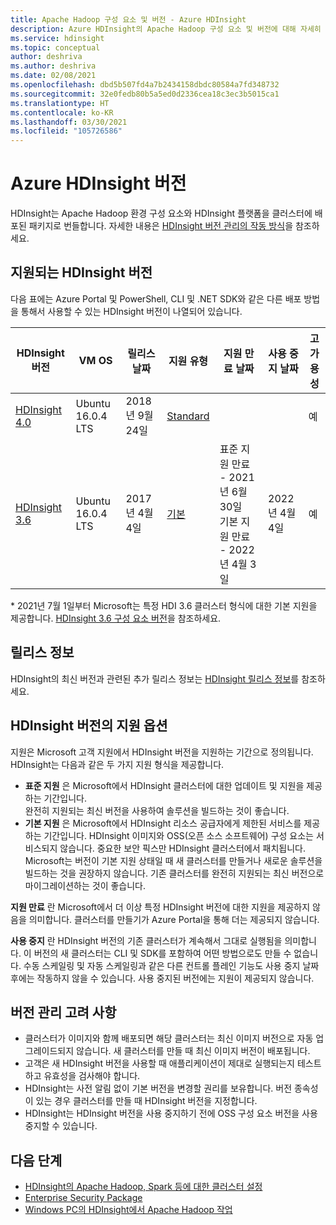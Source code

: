 ```yaml
---
title: Apache Hadoop 구성 요소 및 버전 - Azure HDInsight
description: Azure HDInsight의 Apache Hadoop 구성 요소 및 버전에 대해 자세히 알아봅니다.
ms.service: hdinsight
ms.topic: conceptual
author: deshriva
ms.author: deshriva
ms.date: 02/08/2021
ms.openlocfilehash: dbd5b507fd4a7b2434158dbdc80584a7fd348732
ms.sourcegitcommit: 32e0fedb80b5a5ed0d2336cea18c3ec3b5015ca1
ms.translationtype: HT
ms.contentlocale: ko-KR
ms.lasthandoff: 03/30/2021
ms.locfileid: "105726586"
---
```

# <a name="azure-hdinsight-versions"></a>Azure HDInsight 버전

HDInsight는 Apache Hadoop 환경 구성 요소와 HDInsight 플랫폼을 클러스터에 배포된 패키지로 번들합니다. 자세한 내용은 [HDInsight 버전 관리의 작동 방식](hdinsight-overview-versioning.md)을 참조하세요.

## <a name="supported-hdinsight-versions"></a>지원되는 HDInsight 버전

다음 표에는 Azure Portal 및 PowerShell, CLI 및 .NET SDK와 같은 다른 배포 방법을 통해서 사용할 수 있는 HDInsight 버전이 나열되어 있습니다.

| HDInsight 버전 | VM OS | 릴리스 날짜| 지원 유형 | 지원 만료 날짜 | 사용 중지 날짜 | 고가용성 |
| --- | --- | --- | --- | --- | --- | ---|
| [HDInsight 4.0](hdinsight-40-component-versioning.md) |Ubuntu 16.0.4 LTS |2018년 9월 24일 | [Standard](hdinsight-component-versioning.md#support-options-for-hdinsight-versions) | | |예 |
| [HDInsight 3.6](hdinsight-36-component-versioning.md) |Ubuntu 16.0.4 LTS |2017년 4월 4일      | [기본](hdinsight-component-versioning.md#support-options-for-hdinsight-versions) | 표준 지원 만료 - 2021년 6월 30일 <br> 기본 지원 만료 - 2022년 4월 3일 |2022년 4월 4일 |예 |

\* 2021년 7월 1일부터 Microsoft는 특정 HDI 3.6 클러스터 형식에 대한 기본 지원을 제공합니다. [HDInsight 3.6 구성 요소 버전](hdinsight-36-component-versioning.md)을 참조하세요.

## <a name="release-notes"></a>릴리스 정보

HDInsight의 최신 버전과 관련된 추가 릴리스 정보는 [HDInsight 릴리스 정보](hdinsight-release-notes.md)를 참조하세요.

## <a name="support-options-for-hdinsight-versions"></a>HDInsight 버전의 지원 옵션

지원은 Microsoft 고객 지원에서 HDInsight 버전을 지원하는 기간으로 정의됩니다. HDInsight는 다음과 같은 두 가지 지원 형식을 제공합니다. 
- **표준 지원** 은 Microsoft에서 HDInsight 클러스터에 대한 업데이트 및 지원을 제공하는 기간입니다.  
    완전히 지원되는 최신 버전을 사용하여 솔루션을 빌드하는 것이 좋습니다. 
- **기본 지원** 은 Microsoft에서 HDInsight 리소스 공급자에게 제한된 서비스를 제공하는 기간입니다. HDInsight 이미지와 OSS(오픈 소스 소프트웨어) 구성 요소는 서비스되지 않습니다.   중요한 보안 픽스만 HDInsight 클러스터에서 패치됩니다.  
  Microsoft는 버전이 기본 지원 상태일 때 새 클러스터를 만들거나 새로운 솔루션을 빌드하는 것을 권장하지 않습니다. 기존 클러스터를 완전히 지원되는 최신 버전으로 마이그레이션하는 것이 좋습니다. 

**지원 만료** 란 Microsoft에서 더 이상 특정 HDInsight 버전에 대한 지원을 제공하지 않음을 의미합니다. 클러스터를 만들기가 Azure Portal을 통해 더는 제공되지 않습니다.

**사용 중지** 란 HDInsight 버전의 기존 클러스터가 계속해서 그대로 실행됨을 의미합니다. 이 버전의 새 클러스터는 CLI 및 SDK를 포함하여 어떤 방법으로도 만들 수 없습니다. 수동 스케일링 및 자동 스케일링과 같은 다른 컨트롤 플레인 기능도 사용 중지 날짜 후에는 작동하지 않을 수 있습니다. 사용 중지된 버전에는 지원이 제공되지 않습니다.

## <a name="versioning-considerations"></a>버전 관리 고려 사항
- 클러스터가 이미지와 함께 배포되면 해당 클러스터는 최신 이미지 버전으로 자동 업그레이드되지 않습니다. 새 클러스터를 만들 때 최신 이미지 버전이 배포됩니다.
- 고객은 새 HDInsight 버전을 사용할 때 애플리케이션이 제대로 실행되는지 테스트하고 유효성을 검사해야 합니다.
- HDInsight는 사전 알림 없이 기본 버전을 변경할 권리를 보유합니다. 버전 종속성이 있는 경우 클러스터를 만들 때 HDInsight 버전을 지정합니다.
- HDInsight는 HDInsight 버전을 사용 중지하기 전에 OSS 구성 요소 버전을 사용 중지할 수 있습니다.

## <a name="next-steps"></a>다음 단계

- [HDInsight의 Apache Hadoop, Spark 등에 대한 클러스터 설정](hdinsight-hadoop-provision-linux-clusters.md)
- [Enterprise Security Package](./enterprise-security-package.md)
- [Windows PC의 HDInsight에서 Apache Hadoop 작업](hdinsight-hadoop-windows-tools.md)
